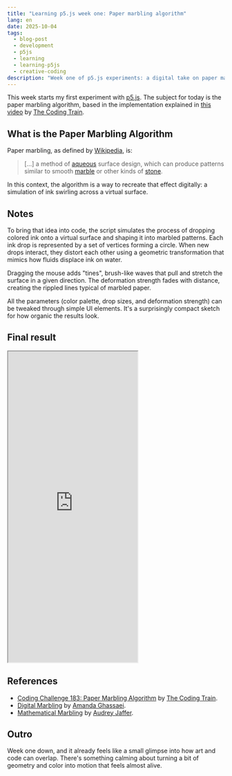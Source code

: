 ```yaml
---
title: "Learning p5.js week one: Paper marbling algorithm"
lang: en
date: 2025-10-04
tags:
  - blog-post
  - development
  - p5js
  - learning
  - learning-p5js
  - creative-coding
description: "Week one of p5.js experiments: a digital take on paper marbling, where geometry and color mix into flowing, unpredictable patterns."
---
```


This week starts my first experiment with [p5.js](https://p5js.org/). The subject for today is the paper marbling algorithm, based in the implementation explained in [this video](https://www.youtube.com/watch?v=p7IGZTjC008) by [The Coding Train](https://thecodingtrain.com/).

## What is the Paper Marbling Algorithm

Paper marbling, as defined by [Wikipedia](https://en.wikipedia.org/wiki/Paper_marbling), is:

> [...] a method of [aqueous](https://en.wikipedia.org/wiki/Aqueous_solution "Aqueous solution") surface design, which can produce patterns similar to smooth [marble](https://en.wikipedia.org/wiki/Marble "Marble") or other kinds of [stone](https://en.wikipedia.org/wiki/Stone "Stone").

In this context, the algorithm is a way to recreate that effect digitally: a simulation of ink swirling across a virtual surface.

## Notes

To bring that idea into code, the script simulates the process of dropping colored ink onto a virtual surface and shaping it into marbled patterns. Each ink drop is represented by a set of vertices forming a circle. When new drops interact, they distort each other using a geometric transformation that mimics how fluids displace ink on water.

Dragging the mouse adds "tines", brush-like waves that pull and stretch the surface in a given direction. The deformation strength fades with distance, creating the rippled lines typical of marbled paper.

All the parameters (color palette, drop sizes, and deformation strength) can be tweaked through simple UI elements. It's a surprisingly compact sketch for how organic the results look.

## Final result

<iframe src="https://editor.p5js.org/KuluGary/full/cjTCcIybY" height="720px"></iframe>

## References

- [Coding Challenge 183: Paper Marbling Algorithm](https://www.youtube.com/watch?v=p7IGZTjC008) by [The Coding Train](https://www.youtube.com/@TheCodingTrain).
- [Digital Marbling](https://blog.amandaghassaei.com/2022/10/25/digital-marbling/) by [Amanda Ghassaei](https://amandaghassaei.com/).
- [Mathematical Marbling](https://people.csail.mit.edu/jaffer/Marbling/) by [Audrey Jaffer](https://people.csail.mit.edu/jaffer/).

## Outro

Week one down, and it already feels like a small glimpse into how art and code can overlap. There's something calming about turning a bit of geometry and color into motion that feels almost alive.
